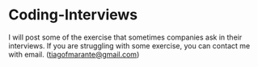# Coding-Interviews

I will post some of the exercise that sometimes companies ask in their interviews.
If you are struggling with some exercise, you can contact me with email. (tiagofmarante@gmail.com)

